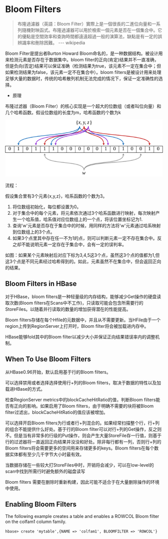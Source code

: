 # Bloom Filters

> 布隆過濾器（英語：Bloom Filter）實際上是一個很長的二進位向量和一系列隨機對映函式。布隆過濾器可以用於檢索一個元素是否在一個集合中。它的優點是空間效率和查詢時間都遠遠超過一般的演算法，缺點是有一定的誤辨識率和刪除困難。
> --- wikipedia

Bloom Filter是提出者Burton Howard Bloom命名的，是一种数据结构。被设计用来检测元素是否存在于数据集中。bloom filter的正向(肯定)结果并不一直准确，但是负向(否定)结果可以保证准确（检测结果为true，该元素不一定在集合中；但如果检测结果为false，该元素一定不在集合中）。bloom filters是被设计用来处理足够大量的数据时，传统的哈希散列机制无法完成的情况下，保证一定准确性的选择。

- 原理

布隆过滤器（Bloom Filter）的核心实现是一个超大的位数组（或者叫位向量）和几个哈希函数。假设位数组的长度为m，哈希函数的个数为k

![](../../.gitbook/assets/data/hbase/Bloom_filter.jpg)

流程：

假设集合里有3个元素\{x,y,z\}，哈系函数的个数为3。

1. 将位数组初始化，每位都设置为0。
2. 对于集合中的每个元素，将元素依次通过3个哈系函数进行映射，每次映射产生一个哈系值，哈系值对应位数组上的一个点，将该位置坐标记为1.
3. 查询'w'元素是否存在于集合中的时候，用同样的方法将'w'元素通过哈系映射到位数组上的3个点。
4. 如果3个点里其中存在任一不为1的点，则可以判断元素一定不存在集合中。反之却不能说明元素一定存在于集合中，会有一定的误判率。

如图：如果某个元素映射后对应下标为3,4,5这3个点，虽然这3个点的值都为1,但这3个点是不同元素经过哈希得到的。如此，元素虽然不在集合中，但会返回正向的结果。


## Bloom Filters in HBase
对于HBase，bloom filters是一种轻量级的内存结构，能够减少Get操作的硬盘读取次数(Bloom filters在Scans中不工作)，只读取可能会包含所需要行的StoreFiles。以随着并行读取的数量的增加获得潜在的性能提高。

Bloom filters存储在每个Hfile的元数据中，并且从不需要更新。当HFile由于一个region上传到RegionServer上打开时，Bloom filter将会被加载进内存中。

HBase能够fold其中的Bloom filter以减少大小并保证正向结果错误率内的调整机制。


## When To Use Bloom Filters

从HBase0.96开始，默认启用基于行的Bloom filters。

可以选择禁用或者选择选择使用行+列的Bloom filters，取决于数据的特性以及加载进HBase的方式。

检查RegionServer metrics中的blockCacheHitRatio的值，判断Bloom filters能否有正向的影响。如果启用了Bloom filters，由于明确不需要的块将被Bloom filter过滤出，blockCacheHitRatio的值应该被增加。

可以选择开启Bloom filters为行或者行+列混合的。如果经常扫描整个行，行+列的组合不能提供什么好处。基于行的Bloom filter可以对行+列的Get操作，反之则不。但是当有非常多的行级的Put操作，则会产生大量StoreFile存一行值，则基于行的过滤器将一直返回正向结果并没没和好处。除非每行都有一列，否则行+列的Bloom filters将会需要更多的空间用来存储更多的keys。Bloom filters在每个数据实体都有至少几千字节大小时最有效。

当数据存储在一些较大打StoreFiles中时，开销将会减少，可以在low-level的scan中找到所需行时避免额外的磁盘读写

Bloom filters 需要在删除时重新构建，因此可能不适合于在大量删除操作的环境中使用。


## Enabling Bloom Filters

The following example creates a table and enables a ROWCOL Bloom filter on the colfam1 column family.
```
hbase> create 'mytable',{NAME => 'colfam1', BLOOMFILTER => 'ROWCOL'}
```

